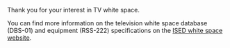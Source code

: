 Thank you for your interest in TV white space.  

 You can find more information on the television white space database \(DBS-01\) and equipment \(RSS-222\) specifications on the [ISED white space website](http://www.ic.gc.ca/eic/site/smt-gst.nsf/eng/h_sf10498.html).  





